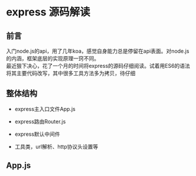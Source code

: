 # express 源码解读

## 前言

入门node.js的api，用了几年koa，感觉自身能力总是停留在api表面。对node.js的内涵，框架底层的实现原理一窍不同。  
最近狠下决心，花了一个月的时间将express的源码仔细阅读。试着用ES6的语法将其主要代码改写，其中很多工具方法多为拷贝，待仔细

## 整体结构

* express主入口文件App.js

* express路由Router.js

* express默认中间件

* 工具类，url解析、http协议头设置等

## App.js



